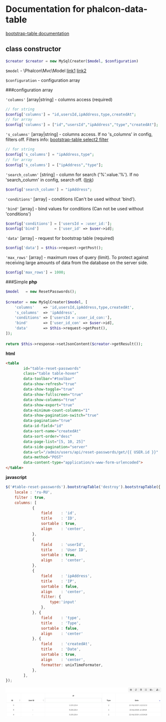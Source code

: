 # Documentation for phalcon-data-table

[bootstrap-table documentation](https://bootstrap-table.com/docs/getting-started/introduction/)

## class constructor
```php
$creator $creator = new MySqlCreater($model, $configuration)
```
`$model` - \Phalcon\Mvc\Model [link1](https://docs.phalconphp.com/4.0/en/api/phalcon_mvc_model) 
[link2](https://docs.phalconphp.com/4.0/en/db-models)

`$configuration` - configuration array

###configuration array

`'columns'` [array|string]  - columns access (required)

```php
// for string
$config['columns'] = "id,usersId,ipAddress,type,createdAt";
// for array
$config['columns'] = ["id","usersId","ipAddress","type","createdAt"];
```

`'s_columns'` [array|string]  - columns access. If no 's_columns' in config, filters off. Filters info: [bootstrap-table select2 filter](https://bootstrap-table.com/docs/extensions/select2-filter/)

```php
// for string
$config['s_columns'] = "ipAddress,type";
// for array
$config['s_columns'] = ["ipAddress","type"];
```

`'search_column'` [string]  - column for search ('%'.value.'%').
If no 'search_column' in config, search off.
([link](https://bootstrap-table.com/docs/api/table-options/#search))

```php
$config['search_column'] = "ipAddress";
```

`'conditions'` [array]  - conditions (Can't be used without 'bind').

`'bind'` [array]  - bind values for conditions (Can not be used without 'conditions')

```php
$config['conditions'] = ['usersId = :user_id:'];
$config['bind']       = ['user_id' => $user->id];
```

`'data'` [array]  - request for bootstrap table (required)

```php
$config['data'] = $this->request->getPost();
```

`'max_rows'` [array]  - maximum rows of query (limit). 
To protect against receiving large amounts of data from the database on the server side.

```php
$config['max_rows'] = 1000;
```

###Simple
**php**
```php
$model   = new ResetPasswords();

$creator = new MySqlCreater($model, [
    'columns'    => 'id,usersId,ipAddress,type,createdAt',
    's_columns'  => 'ipAddress',
    'conditions' => ['usersId = :user_id_con:'],
    'bind'       => ['user_id_con' => $user->id],
    'data'       => $this->request->getPost(),
]);

return $this->response->setJsonContent($creator->getResult());
```
**html**
```html
<table
        id="table-reset-passwords"
        class="table table-hover"
        data-toolbar="#toolbar"
        data-show-refresh="true"
        data-show-toggle="true"
        data-show-fullscreen="true"
        data-show-columns="true"
        data-show-export="true"
        data-minimum-count-columns="1"
        data-show-pagination-switch="true"
        data-pagination="true"
        data-id-field="id"
        data-sort-name="createdAt"
        data-sort-order="desc"
        data-page-list="[5, 10, 25]"
        data-side-pagination="server"
        data-url="/admin/users/api/reset-passwords/get/{{ USER.id }}"
        data-method="POST"
        data-content-type="application/x-www-form-urlencoded">
</table>
```
**javascript**
```javascript
$('#table-reset-passwords').bootstrapTable('destroy').bootstrapTable({
    locale : 'ru-RU',
    filter : true,
    columns: [
            {
                field    : 'id',
                title    : 'ID',
                sortable : true,
                align    : 'center',
            },
            {
                field    : 'userId',
                title    : 'User ID',
                sortable : true,
                align    : 'center',
            },
            {
                field    : 'ipAddress',
                title    : 'IP',
                sortable : false,
                align    : 'center',
                filter: {
                    type:'input'
                },
            }, {
                field    : 'type',
                title    : 'Type',
                sortable : false,
                align    : 'center'
            }, {
                field    : 'createdAt',
                title    : 'Date',
                sortable : true,
                align    : 'center',
                formatter: unixTimeFormater,
            }, 
        ],
});
```
![Simple result table](table-simple.jpg "Simple result table")